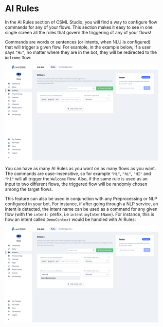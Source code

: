 # AI Rules

In the AI Rules section of CSML Studio, you will find a way to configure flow commands for any of your flows. This section makes it easy to see in one single screen all the rules that govern the triggering of any of your flows!

Commands are words or sentences (or intents, when NLU is configured) that will trigger a given flow. For example, in the example below, if a user says `"Hi"`, no matter where they are in the bot, they will be redirected to the `Welcome` flow:

![](<../../.gitbook/assets/CleanShot 2021-06-04 at 12.28.07@2x.png>)

You can have as many AI Rules as you want on as many flows as you want. The commands are case-insensitive, so for example `"Hi"`, `"hi"`, `"HI"` and `"hI"` will all trigger the `Welcome` flow. Also, if the same rule is used as an input to two different flows, the triggered flow will be randomly chosen among the target flows.

This feature can also be used in conjunction with any Preprocessing or NLP configured in your bot. For instance, if after going through a NLP service, an intent is detected, the intent name can be used as a command for any given flow (with the `intent:` prefix, i.e `intent:myIntentName`). For instance, this is how an intent called `DemoContext` would be handled with AI Rules:

![](<../../.gitbook/assets/CleanShot 2021-06-04 at 12.29.30@2x.png>)
